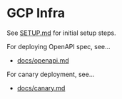 # GCP Infra

See [SETUP.md](SETUP.md) for initial setup steps.

For deploying OpenAPI spec, see...
* [docs/openapi.md](../../docs/openapi.md)

For canary deployment, see...
* [docs/canary.md](../../docs/canary.md)